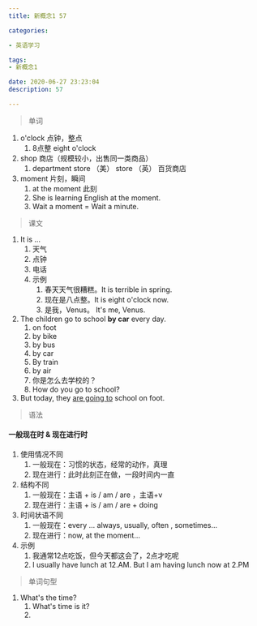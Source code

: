 ```yaml
---
title: 新概念1 57

categories: 

- 英语学习

tags: 
- 新概念1

date: 2020-06-27 23:23:04
description: 57

---
```


<!-- more -->

> 单词

1. o'clock 点钟，整点
   1. 8点整 eight o'clock
2. shop 商店（规模较小，出售同一类商品）
   1. department store （美） store （英） 百货商店
3. moment 片刻，瞬间
   1. at the moment 此刻
   2. She is learning English at the moment.
   3. Wait a moment = Wait a minute.

> 课文

1. It is ...
   1. 天气
   2. 点钟
   3. 电话
   4. 示例
      1. 春天天气很糟糕。It is terrible in spring.
      2. 现在是八点整。It is eight o'clock now.
      3. 是我，Venus。 It's me, Venus.
2. The children go to school **by car** every day.
   1. on foot 
   2. by bike
   3. by bus
   4. by car
   5. By train
   6. by air
   7. 你是怎么去学校的？
   8. How do you go to school?
3. But today, they <u>are going to</u> school on foot.

> 语法

#### 一般现在时 & 现在进行时

1. 使用情况不同
   1. 一般现在：习惯的状态，经常的动作，真理
   2. 现在进行：此时此刻正在做，一段时间内一直
2. 结构不同
   1. 一般现在：主语 + is / am / are ，主语+v
   2. 现在进行：主语 + is / am / are + doing
3. 时间状语不同
   1. 一般现在：every ... always, usually, often , sometimes...
   2. 现在进行：now, at the moment...
4. 示例
   1. 我通常12点吃饭，但今天都这会了，2点才吃呢
   2. I usually have lunch at 12.AM. But I am having lunch now at 2.PM

> 单词句型

1. What's the time?
   1. What's time is it?
   2. 